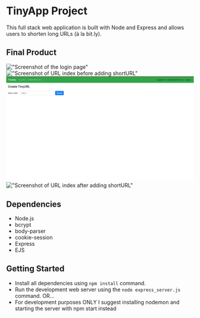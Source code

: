# TinyApp Project

This full stack web application is built with Node and Express and allows users to shorten long URLs (à la bit.ly).

## Final Product

!["Screenshot of the login page"](Images/Screenshot-of-the-ogin-page.png)
!["Screenshot of URL index before adding shortURL"](Images/Screenshot-of-URL-index-before-adding-shortURL.png)
!["Screenshot of URL new"](Images/Screenshot-of-URL-new.png)
!["Screenshot of URL index after adding shortURL"](Images/Screenshot-of-URL-index-after-adding-shortURL.png)

## Dependencies

- Node.js
- bcrypt
- body-parser
- cookie-session
- Express
- EJS

## Getting Started

- Install all dependencies using `npm install` command.
- Run the development web server using the `node express_server.js` command. OR...
- For development purposes ONLY I suggest installing nodemon and starting the server with npm start instead

